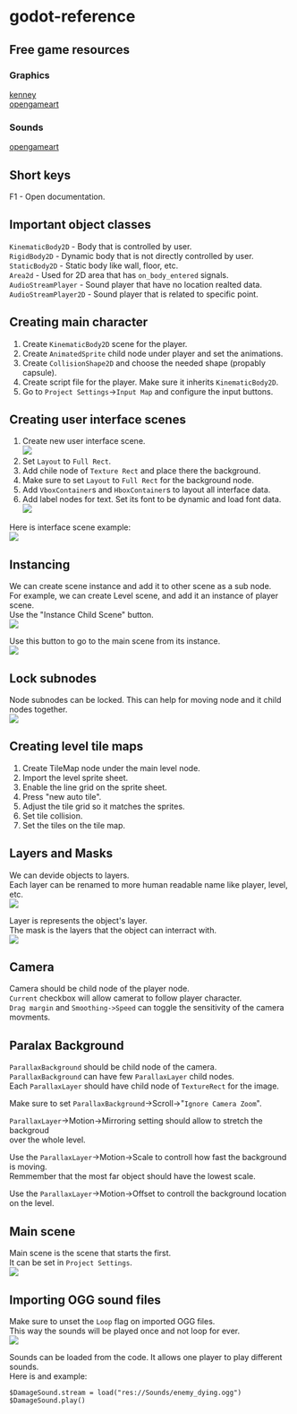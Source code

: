 # godot-reference

## Free game resources

### Graphics
[kenney](https://www.kenney.nl/)  
[opengameart](https://opengameart.org)

### Sounds
[opengameart](https://opengameart.org)


## Short keys
F1 - Open documentation.  


## Important object classes

`KinematicBody2D` - Body that is controlled by user.  
`RigidBody2D` - Dynamic body that is not directly controlled by user.  
`StaticBody2D` - Static body like wall, floor, etc.   
`Area2d` - Used for 2D area that has `on_body_entered` signals.  
`AudioStreamPlayer` - Sound player that have no location realted data.  
`AudioStreamPlayer2D` - Sound player that is related to specific point.  

## Creating main character
1. Create `KinematicBody2D` scene for the player.
2. Create `AnimatedSprite` child node under player and set the animations.  
3. Create `CollisionShape2D` and choose the needed shape (propably capsule).
4. Create script file for the player. Make sure it inherits `KinematicBody2D`.  
5. Go to `Project Settings`->`Input Map` and configure the input buttons.

## Creating user interface scenes
1. Create new user interface scene.  
   ![](img/user_interface_scene.PNG)
2. Set `Layout` to `Full Rect`.
3. Add chile node of `Texture Rect` and place there the background.  
4. Make sure to set `Layout` to `Full Rect` for the background node.  
5. Add `VboxContainer`s and `HboxContainer`s to layout all interface data.    
6. Add label nodes for text. Set its font to be dynamic and load font data.   
![](img/fonts.PNG)

Here is interface scene example:  
![](img/interface_scene_example.PNG)

## Instancing
We can create scene instance and add it to other scene as a sub node.  
For example, we can create Level scene, and add it an instance of player scene.  
Use the "Instance Child Scene" button.  
![](img/instancing.PNG)

Use this button to go to the main scene from its instance.     
![](img/go_to_main_scene.PNG)

## Lock subnodes
Node subnodes can be locked. This can help for moving node and it child nodes together.  
![](img/lock_subnodes.PNG)


## Creating level tile maps
1. Create TileMap node under the main level node.
2. Import the level sprite sheet.
3. Enable the line grid on the sprite sheet.
4. Press "new auto tile".
5. Adjust the tile grid so it matches the sprites.
6. Set tile collision.
7. Set the tiles on the tile map.

## Layers and Masks
We can devide objects to layers.  
Each layer can be renamed to more human readable name like player, level, etc.  
![](img/layers.PNG)

Layer is represents the object's layer.  
The mask is the layers that the object can interract with.  
![](img/layer_vs_mask.PNG)

## Camera
Camera should be child node of the player node.  
`Current` checkbox will allow camerat to follow player character.  
`Drag margin` and `Smoothing->Speed` can toggle the sensitivity of the camera movments.  

## Paralax Background
`ParallaxBackground` should be child node of the camera.  
`ParallaxBackground` can have few `ParallaxLayer` child nodes.  
Each `ParallaxLayer` should have child node of `TextureRect` for the image.    

Make sure to set `ParallaxBackground`->Scroll->"`Ignore Camera Zoom`".

`ParallaxLayer`->Motion->Mirroring setting should allow to stretch the backgroud   
over the whole level.  

Use the `ParallaxLayer`->Motion->Scale to controll how fast the background is moving.  
Remmember that the most far object should have the lowest scale.  

Use the `ParallaxLayer`->Motion->Offset to controll the background location on the level.  


## Main scene
Main scene is the scene that starts the first.  
It can be set in `Project Settings`.  
![](img/main_scene.PNG)

## Importing OGG sound files
Make sure to unset the `Loop` flag on imported OGG files.  
This way the sounds will be played once and not loop for ever.  
![](img/loop_sounds.PNG)

Sounds can be loaded from the code. It allows one player to play different sounds.  
Here is and example:  
```
$DamageSound.stream = load("res://Sounds/enemy_dying.ogg")
$DamageSound.play()
```